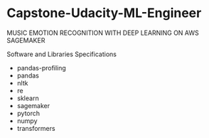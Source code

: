 # Capstone-Udacity-ML-Engineer
MUSIC EMOTION RECOGNITION WITH DEEP LEARNING ON AWS SAGEMAKER

Software and Libraries Specifications
- pandas-profiling
- pandas
- nltk
- re
- sklearn
- sagemaker
- pytorch
- numpy
- transformers
